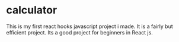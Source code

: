 # calculator

This is my first react hooks javascript project i made.
It is a fairly but efficient project.
Its a good project for beginners in React js.
